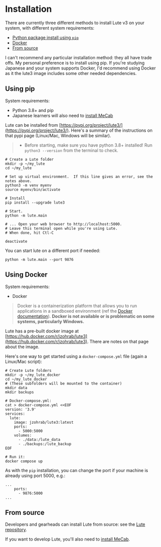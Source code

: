 # Installation

There are currently three different methods to install Lute v3 on your system, with different system requirements:

* [Python package install using `pip`](install.md#using-pip)
* [Docker](install.md#using-docker)
* [From source](install.md#from-source)

I can't recommend any particular installation method: they all have trade offs.  My personal preference is to install using pip.  If you're studying Japanese and your system supports Docker, I'd recommend using Docker as it the lute3 image includes some other needed dependencies.

## Using pip

System requirements:

* Python 3.8+ and pip
* Japanese learners will also need to [install MeCab](./mecab.md)

Lute can be installed from [https://pypi.org/project/lute3/](https://pypi.org/project/lute3/).  Here's a summary of the instructions on that pypi page (Linux/Mac, Windows will be similar).

> * Before starting, make sure you have python 3.8+ installed!  Run `python3 --version` from the terminal to check.

```
# Create a Lute folder
mkdir -p ~/my_lute
cd ~/my_lute

# Set up virtual environment.  If this line gives an error, see the notes above.
python3 -m venv myenv
source myenv/bin/activate

# Install
pip install --upgrade lute3

# Start.
python -m lute.main

# ... Open your web browser to http://localhost:5000.
# Leave this terminal open while you're using Lute.
# When done, hit Ctl-C

deactivate
```

You can start lute on a different port if needed:

```
python -m lute.main --port 9876
```


## Using Docker

System requirements:

* Docker

> Docker is a containerization platform that allows you to run applications in a sandboxed environment (ref the [Docker documentation](https://docs.docker.com/)).  **Docker is not available or is problematic on some systems, particularly Windows.**

Lute has a pre-built docker image at [https://hub.docker.com/r/jzohrab/lute3](https://hub.docker.com/r/jzohrab/lute3).  There are notes on that page about the image.

Here's one way to get started using a `docker-compose.yml` file (again a Linux/Mac script):

```
# Create Lute folders
mkdir -p ~/my_lute_docker
cd ~/my_lute_docker
# (These subfolders will be mounted to the container)
mkdir data
mkdir backups

# Docker-compose.yml:
cat > docker-compose.yml <<EOF
version: '3.9'
services:
  lute:
    image: jzohrab/lute3:latest
    ports:
      - 5000:5000
    volumes:
      - ./data:/lute_data
      - ./backups:/lute_backup
EOF

# Run it:
docker compose up
```

As with the `pip` installation, you can change the port if your machine is already using port 5000, e.g.:

```
...
    ports:
      - 9876:5000
...
```

## From source

Developers and gearheads can install Lute from source: see the [Lute repository](https://github.com/jzohrab/lute-v3/blob/master/docs/development.md).

If you want to develop Lute, you'll also need to [install MeCab](./mecab.md).
